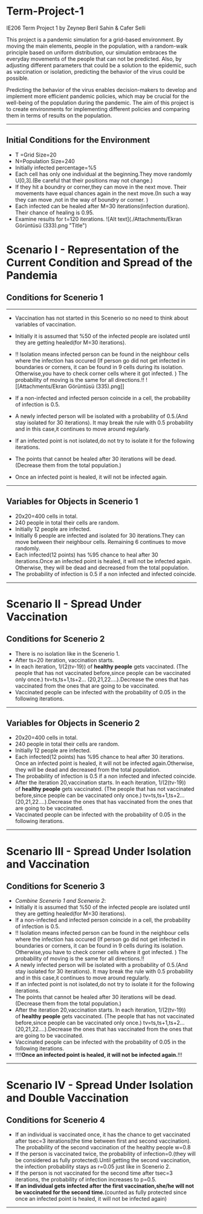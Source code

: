 # Term-Project-1
IE206 Term Project 1 by Zeynep Beril Sahin &amp; Cafer Selli

This project is a pandemic simulation for a grid-based environment. By moving the main elements, people in the population, with a random-walk principle based on uniform distribution, our simulation embraces the everyday movements of the people that can not be predicted. Also, by adjusting different parameters that could be a solution to the epidemic, such as vaccination or isolation, predicting the behavior of the virus could be possible.

Predicting the behavior of the virus enables decision-makers to develop and implement more efficient pandemic policies, which may be crucial for the well-being of the population during the pandemic. The aim of this project is to create environments for implementing different policies and comparing them in terms of results on the population.

---

## Initial Conditions for the Environment
- T =Grid Size=20
- N=Population Size=240
- Initially infected percentage=%5
- Each cell has only one individual at the beginning.They move randomly U[0,3].(Be careful that their positions may not change.) 
- If they hit a boundry or corner,they can move in the next move. Their movements have equal chances again in the next move.(In such a way they can move ,not in the way of boundry or corner. )
- Each infected can be healed after M=30 iterations(infection duration). Their chance of healing is 0.95.
- Examine results for t=120 iterations.
![Alt text](./Attachments/Ekran Görüntüsü (333).png "Title")



# Scenario I - Representation of the Current Condition and Spread of the Pandemia
## Conditions for Scenerio 1
----
- Vaccination has not started in this Scenerio so no need to think about variables of vaccination.
- Initially it is assumed that %50 of the infected people are isolated until they are getting healed(for M=30 iterations).
- !! Isolation means infected person can be found in the neighbour cells where the infection has occured (If person go did not get infected in boundaries or corners, it can be found in 9 cells during its isolation. Otherwise,you have to check corner cells where it got infected. ) The probability of moving is the same for all directions.!!
![[Attachments/Ekran Görüntüsü (335).png]]

- If a non-infected and infected person coincide in a cell, the probability of infection is 0.5.
- A newly infected person will be isolated with a probability of 0.5.(And stay isolated for 30 iterations). It may break the rule with 0.5 probability and in this case,it continues to move around regularly.
- If an infected point is not isolated,do not try to isolate it for the following iterations.
- The points that cannot be healed after 30 iterations will be dead.(Decrease them from the total population.)
- Once an infected point is healed, it will not be infected again.

-----

## Variables for Objects in Scenerio 1
- 20x20=400 cells in total.
- 240 people in total their cells are random.
- Initially 12 people are infected.
- Initially 6 people are infected and isolated for 30 iterations.They can move between their neighbour cells. Remaining 6 continues to move randomly.
- Each infected(12 points) has %95 chance to heal after 30 iterations.Once an infected point is healed, it will not be infected again. Otherwise, they will be dead and decreased from the total population.
- The probability of infection is 0.5 if a non infected and infected coincide.


------
# Scenario II - Spread Under Vaccination

## Conditions for Scenerio 2
- There is no isolation like in the Scenerio 1.
- After ts=20 iteration, vaccination starts.
-  In each iteration, 1/(2(tv-19)) of **healthy people** gets vaccinated. (The people that has not vaccinated before,since people can be vaccinated only once.) tv=ts,ts+1,ts+2... (20,21,22....).Decrease the ones that has vaccinated from the ones that are going to be vaccinated.
- Vaccinated people can be infected with the probability of 0.05 in the following iterations.


-----

## Variables for Objects in Scenerio 2
- 20x20=400 cells in total.
- 240 people in total their cells are random.
- Initially 12 people are infected.
- Each infected(12 points) has %95 chance to heal after 30 iterations. Once an infected point is healed, it will not be infected again.Otherwise, they will be dead and decreased from the total population.
- The probability of infection is 0.5 if a non infected and infected coincide.
- After the iteration 20,vaccination starts. In each iteration, 1/(2(tv-19)) of **healthy people** gets vaccinated. (The people that has not vaccinated before,since people can be vaccinated only once.) tv=ts,ts+1,ts+2... (20,21,22....).Decrease the ones that has vaccinated from the ones that are going to be vaccinated.
- Vaccinated people can be infected with the probability of 0.05 in the following iterations.

-------

# Scenario III - Spread Under Isolation and Vaccination

## Conditions for Scenerio 3
- *Combine Scenerio 1 and Scenerio 2*: 
-  Initially it is assumed that %50 of the infected people are isolated until they are getting healed(for M=30 iterations).
- If a non-infected and infected person coincide in a cell, the probability of infection is 0.5.
- !! Isolation means infected person can be found in the neighbour cells where the infection has occured (If person go did not get infected in boundaries or corners, it can be found in 9 cells during its isolation. Otherwise,you have to check corner cells where it got infected. ) The probability of moving is the same for all directions.!!
-  A newly infected person will be isolated with a probability of 0.5.(And stay isolated for 30 iterations). It may break the rule with 0.5 probability and in this case,it continues to move around regularly.
- If an infected point is not isolated,do not try to isolate it for the following iterations.
- The points that cannot be healed after 30 iterations will be dead.(Decrease them from the total population.)
- After the iteration 20,vaccination starts. In each iteration, 1/(2(tv-19)) of **healthy people** gets vaccinated. (The people that has not vaccinated before,since people can be vaccinated only once.) tv=ts,ts+1,ts+2... (20,21,22....).Decrease the ones that has vaccinated from the ones that are going to be vaccinated.
- Vaccinated people can be infected with the probability of 0.05 in the following iterations.
- !!!!**Once an infected point is healed, it will not be infected again.**!!!

-------
# Scenario IV - Spread Under Isolation and Double Vaccination
## Conditions for Scenerio 4
- If an individual is vaccinated once, it has the chance to get vaccinated after tsec=3 iterations(the time between first and second vaccination). The probability of the second vaccination of the healthy people w=0.8
- If the person is vaccinated twice, the probability of infection=0.(they will be considered as fully protected).Until getting the second vaccination, the infection probability stays as r=0.05 just like in Scenerio 2.
- If the person is not vaccinated for the second time after tsec=3 iterations, the probability of infection increases to p=0.5.
- **If an individual gets infected after the first vaccination,she/he will not be vaccinated for the second time.**(counted as fully protected since once an infected point is healed, it will not be infected again)

---
